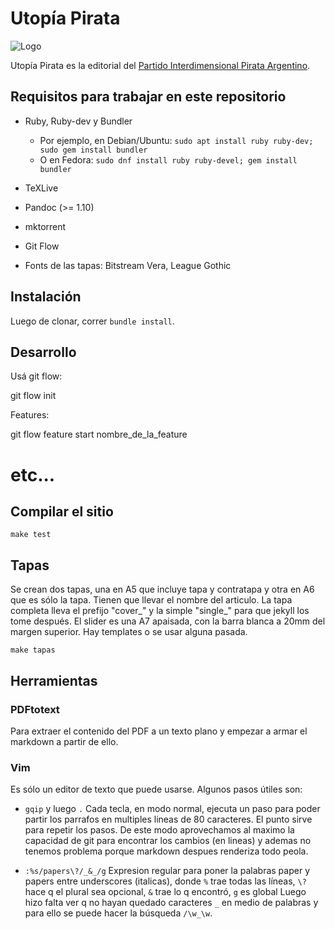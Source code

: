 Utopía Pirata
=============

![Logo](assets/utopia_pirata_logo.png)

Utopía Pirata es la editorial del [Partido Interdimensional Pirata Argentino](https://www.partidopirata.com.ar).


Requisitos para trabajar en este repositorio
--------------------------------------------

* Ruby, Ruby-dev y Bundler
  + Por ejemplo, en Debian/Ubuntu: `sudo apt install ruby ruby-dev; sudo gem install bundler`
  + O en Fedora: `sudo dnf install ruby ruby-devel; gem install bundler`

* TeXLive
* Pandoc (>= 1.10)
* mktorrent
* Git Flow
* Fonts de las tapas: Bitstream Vera, League Gothic

Instalación
-----------

Luego de clonar, correr `bundle install`.

Desarrollo
----------

Usá git flow:

  git flow init

Features:

  git flow feature start nombre_de_la_feature
  # etc...


Compilar el sitio
-----------------

  `make test`


Tapas
-----

Se crean dos tapas, una en A5 que incluye tapa y contratapa y otra en A6
que es sólo la tapa.  Tienen que llevar el nombre del articulo.  La tapa
completa lleva el prefijo "cover\_" y la simple "single\_" para que
jekyll los tome después.  El slider es una A7 apaisada, con la barra
blanca a 20mm del margen superior. Hay templates o se usar alguna pasada.

  `make tapas`


Herramientas
------------

### PDFtotext

Para extraer el contenido del PDF a un texto plano y empezar a armar el
markdown a partir de ello.

### Vim

Es sólo un editor de texto que puede usarse. Algunos pasos útiles son:

* `gqip` y luego `.` Cada tecla, en modo normal, ejecuta un paso para poder
  partir los parrafos en multiples lineas de 80 caracteres. El punto sirve para
repetir los pasos. De este modo aprovechamos al maximo la capacidad de git para
encontrar los cambios (en lineas) y ademas no tenemos problema porque markdown
despues renderiza todo peola.

* `:%s/papers\?/_&_/g` Expresion regular para poner la palabras paper y papers
  entre underscores (italicas), donde `%` trae todas las líneas, `\?` hace q el
plural sea opcional, `&` trae lo q encontró, `g` es global Luego hizo falta ver
q no hayan quedado caracteres `_` en medio de palabras y para ello se puede
hacer la búsqueda `/\w_\w`.
